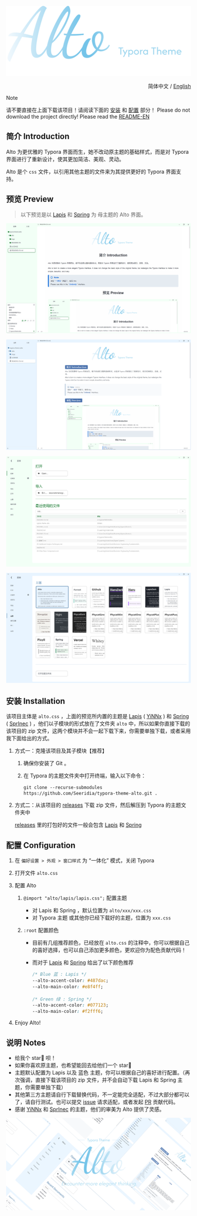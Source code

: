 ![Typora-Theme-Alto](./imgs/Logo.png)

<p align="right">
	简体中文 / 
	<a href="https://github.com/Seeridia/typora-theme-alto/blob/main/README-EN.md">
    English
	</a>
</p>

> [!NOTE]
> 请不要直接在上面下载该项目！请阅读下面的 [安装](#安装-installation) 和 [配置](#配置-configuration) 部分！
> Please do not download the project directly! Please read the [README-EN](README-EN.md)

## 简介 Introduction

Alto 为更优雅的 Typora 界面而生，她不改动原主题的基础样式，而是对 Typora 界面进行了重新设计，使其更加简洁、美观、灵动。

Alto 是个 `css` 文件，以引用其他主题的文件来为其提供更好的 Typora 界面支持。

## 预览 Preview

> 以下预览是以 [Lapis](https://github.com/YiNNx/typora-theme-lapis) 和 [Spring](https://github.com/SprInec/typora-spring-theme) 为 母主题的 Alto 界面。

![Alto on Spring theme](./imgs/Preview1.png)

![Alto on Lapis theme](./imgs/Preview2.png)

![](./imgs/Preview3.png)

![](./imgs/Preview4.png)

## 安装 Installation

该项目主体是 `alto.css` ，上面的预览所内置的主题是 [Lapis](https://github.com/YiNNx/typora-theme-lapis) ( [YiNNx](https://github.com/YiNNx) ) 和 [Spring](https://github.com/SprInec/typora-spring-theme) ( [SprInec](https://github.com/SprInec) ) ，他们以子模块的形式放在了文件夹 `alto` 中，所以如果你直接下载的该项目的 zip 文件，这两个模块并不会一起下载下来，你需要单独下载，或者采用我下面给出的方式。

1. 方式一：克隆该项目及其子模块【推荐】
   1. 确保你安装了 Git 。
   
   2. 在 Typora 的主题文件夹中打开终端，输入以下命令：
   
      ```
      git clone --recurse-submodules https://github.com/Seeridia/typora-theme-alto.git .
      ```
   
2. 方式二：从该项目的 [releases](https://github.com/Seeridia/typora-theme-alto/releases) 下载 zip 文件，然后解压到 Typora 的主题文件夹中
   
   [releases](https://github.com/Seeridia/typora-theme-alto/releases) 里的打包好的文件一般会包含 [Lapis](https://github.com/YiNNx/typora-theme-lapis) 和 [Spring](https://github.com/SprInec/typora-spring-theme)

## 配置 Configuration

1. 在 `偏好设置 > 外观 > 窗口样式` 为 “一体化” 模式，关闭 Typora

2. 打开文件 `alto.css`

3. 配置 Alto

   1. `@import "alto/lapis/lapis.css";`  配置主题

      - 对 Lapis 和 Spring ，默认位置为 `alto/xxx/xxx.css` 
      - 对 Typora 主题 或其他你已经下载好的主题，位置为 `xxx.css`

   2. `:root`  配置颜色

      - 目前有几组推荐颜色，已经放在 `alto.css` 的注释中，你可以根据自己的喜好选择，也可以自己添加更多颜色，更欢迎你为配色贡献代码！

      - 而对于 [Lapis](https://github.com/YiNNx/typora-theme-lapis) 和 [Spring](https://github.com/SprInec/typora-spring-theme) 给出了以下颜色推荐

        ```css
        /* Blue 蓝 : Lapis */
        --alto-accent-color: #487dac;
        --alto-main-color: #e8f4ff;
        
        /* Green 绿 : Spring */
        --alto-accent-color: #077123;
        --alto-main-color: #f2fff6;
        ```

4. Enjoy Alto!

## 说明 Notes

- 给我个 star🌟 呗！
- 如果你喜欢原主题，也希望能回去给他们一个  star🌟 
- 主题默认配置为 Lapis 以及 蓝色 主题，你可以根据自己的喜好进行配置。（再次强调，直接下载该项目的 zip 文件，并不会自动下载 Lapis 和 Spring 主题，你需要单独下载）
- 其他第三方主题请自行下载替换代码，不一定能完全适配，不过大部分都可以了，请自行测试。也可以提交 [issue](https://github.com/Seeridia/typora-theme-alto/issues) 请求适配，或者发起 [PR](https://github.com/Seeridia/typora-theme-alto/pulls) 贡献代码。
- 感谢 [YiNNx](https://github.com/YiNNx) 和 [SprInec](https://github.com/SprInec) 的主题，他们的审美为 Alto 提供了灵感。


![](./imgs/Header.png)
